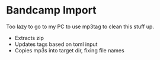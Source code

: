 Bandcamp Import
===============

Too lazy to go to my PC to use mp3tag to clean this stuff up.

* Extracts zip
* Updates tags based on toml input
* Copies mp3s into target dir, fixing file names
